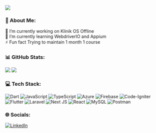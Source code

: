 <img src='https://media.licdn.com/dms/image/C5616AQG46Du6qtCgRw/profile-displaybackgroundimage-shrink_350_1400/0/1608210694465?e=1698278400&v=beta&t=znGyjMj42hxmXzJOhC6j0lZ2qWXevUR90GJ0dA_4RP8' style="width: auto;"/>

### 💫 About Me:
🔭 I’m currently working on Klinik OS Offline<br>🌱 I’m currently learning WebdriverIO and Appium<br>⚡ Fun fact Trying to maintain 1 month 1 course

### 📊 GitHub Stats:
![](https://github-readme-streak-stats.herokuapp.com/?user=naufalathallah&theme=react&hide_border=true)
![](https://github-readme-stats.vercel.app/api/top-langs/?username=naufalathallah&theme=react&hide_border=true&include_all_commits=true&count_private=false&layout=compact)

### 💻 Tech Stack:
![Dart](https://img.shields.io/badge/dart-%230175C2.svg?style=flat&logo=dart&logoColor=white) ![JavaScript](https://img.shields.io/badge/javascript-%23323330.svg?style=flat&logo=javascript&logoColor=%23F7DF1E) ![TypeScript](https://img.shields.io/badge/typescript-%23007ACC.svg?style=flat&logo=typescript&logoColor=white) ![Azure](https://img.shields.io/badge/azure-%230072C6.svg?style=flat&logo=azure-devops&logoColor=white) ![Firebase](https://img.shields.io/badge/firebase-%23039BE5.svg?style=flat&logo=firebase) ![Code-Igniter](https://img.shields.io/badge/CodeIgniter-%23EF4223.svg?style=flat&logo=codeIgniter&logoColor=white) ![Flutter](https://img.shields.io/badge/Flutter-%2302569B.svg?style=flat&logo=Flutter&logoColor=white) ![Laravel](https://img.shields.io/badge/laravel-%23FF2D20.svg?style=flat&logo=laravel&logoColor=white) ![Next JS](https://img.shields.io/badge/Next-black?style=flat&logo=next.js&logoColor=white) ![React](https://img.shields.io/badge/react-%2320232a.svg?style=flat&logo=react&logoColor=%2361DAFB) ![MySQL](https://img.shields.io/badge/mysql-%2300f.svg?style=flat&logo=mysql&logoColor=white) ![Postman](https://img.shields.io/badge/Postman-FF6C37?style=flat&logo=postman&logoColor=white)

### 🌐 Socials:
[![LinkedIn](https://img.shields.io/badge/LinkedIn-%230077B5.svg?logo=linkedin&logoColor=white)](https://linkedin.com/in/naufalathallahiwel) 
